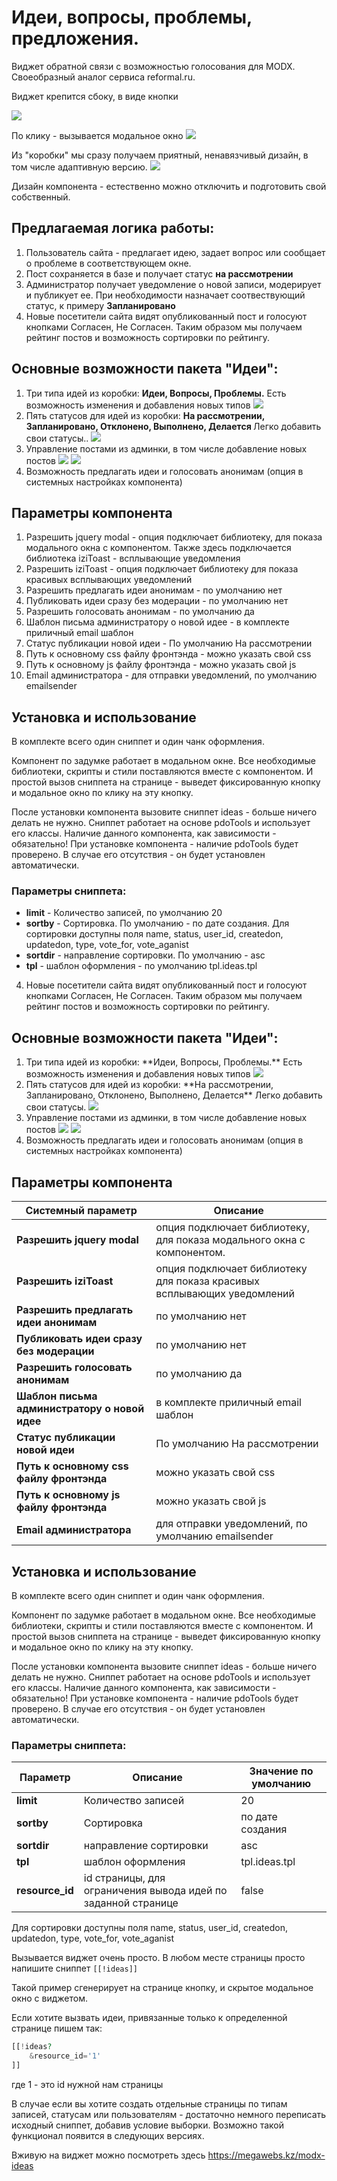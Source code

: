 
# Идеи, вопросы, проблемы, предложения.

Виджет обратной связи с возможностью голосования для MODX.  Своеобразный аналог сервиса reformal.ru.

Виджет крепится сбоку, в виде кнопки

<img src="https://file.modx.pro/files/4/d/e/4dedc3fa3987b965cc643d673774c4c6s.jpg">

По клику - вызывается модальное окно
<img src="https://file.modx.pro/files/f/7/7/f775750f2e2cef567e9fc55ab842396ds.jpg">

Из "коробки" мы сразу получаем приятный, ненавязчивый дизайн, в том числе адаптивную версию.
<img src="https://file.modx.pro/files/a/d/3/ad3e443dc5c0b21189f5102d68218595s.jpg">

Дизайн компонента - естественно можно отключить и подготовить свой собственный.

## Предлагаемая логика работы:

1. Пользователь сайта - предлагает идею, задает вопрос или сообщает о проблеме в соответствующем окне.
2. Пост сохраняется в базе и получает статус **на рассмотрении**
3. Администратор получает уведомление о новой записи, модерирует и публикует ее. При необходимости назначает соотвествующий статус, к примеру **Запланировано**
4. Новые посетители сайта видят опубликованный пост и голосуют кнопками Согласен, Не Согласен. Таким образом мы получаем рейтинг постов и возможность сортировки по рейтингу.

## Основные возможности пакета "Идеи":

<ol>
    <li>Три типа идей из коробки: <strong>Идеи, Вопросы, Проблемы.</strong>  Есть возможность изменения и добавления новых типов
    <img src="https://file.modx.pro/files/c/5/d/c5d3db20324b55f2f9390317d0b3ebce.png">
</li>
<li>Пять статусов для идей из коробки:  <strong>На рассмотрении, Запланировано, Отклонено, Выполнено, Делается </strong> Легко добавить свои статусы..
<img src="https://file.modx.pro/files/d/c/1/dc171f7cf9ec3746b875de785080461f.png"></li>
<li>Управление постами из админки, в том числе  добавление новых постов
<img src="https://file.modx.pro/files/f/3/d/f3de6a641d93b19fea4c964ddc3e3483.png">
<img src="https://file.modx.pro/files/a/0/4/a046804374888b63cf877fb5aaaeb5a5.png">
</li>
<li>Возможность предлагать идеи и голосовать анонимам (опция в системных настройках компонента)</li>
</ol>

## Параметры компонента

<ol>
    <li>Разрешить jquery modal - опция подключает библиотеку, для показа модального окна с компонентом. Также здесь подключается библиотека iziToast - всплывающие уведомления</li>
<li>Разрешить iziToast - опция подключает библиотеку для показа красивых всплывающих уведомлений</li>
<li>Разрешить предлагать идеи анонимам - по умолчанию нет</li>
<li>Публиковать идеи сразу без модерации - по умолчанию нет</li>
<li>Разрешить голосовать анонимам - по умолчанию да</li>
<li>Шаблон письма администратору о новой идее - в комплекте приличный email шаблон</li>
<li>Статус публикации новой идеи - По умолчанию На рассмотрении</li>
<li>Путь к основному css файлу фронтэнда - можно указать свой css</li>
<li>Путь к основному js файлу фронтэнда - можно указать свой js</li>
<li>Email администратора -  для отправки уведомлений, по умолчанию emailsender </li>
</ol>

## Установка и использование

В комплекте всего один сниппет и один чанк оформления.

Компонент по задумке работает в модальном окне.  Все необходимые библиотеки, скрипты и стили поставляются вместе с компонентом. И простой вызов сниппета на странице - выведет фиксированную кнопку и модальное окно по клику на эту кнопку.

После установки компонента вызовите сниппет ideas - больше ничего делать не нужно.
Сниппет работает на основе pdoTools и использует его классы.  Наличие данного компонента, как зависимости - обязательно! При установке компонента - наличие pdoTools будет проверено. В случае его отсутствия - он будет установлен автоматически.

### Параметры сниппета:

<ul>
    <li><strong>limit</strong> - Количество записей, по умолчанию 20</li>
<li><strong>sortby</strong> - Сортировка. По умолчанию - по дате создания. Для сортировки доступны поля name, status, user_id, createdon, updatedon, type, vote_for, vote_aganist</li>
<li><strong>sortdir</strong> - направление сортировки. По умолчанию - asc</li>
<li><strong>tpl</strong> - шаблон оформления - по умолчанию tpl.ideas.tpl</li>
</ul>

4. Новые посетители сайта видят опубликованный пост и голосуют кнопками Согласен, Не Согласен. Таким образом мы получаем рейтинг постов и возможность сортировки по рейтингу.

## Основные возможности пакета "Идеи":

<ol>
<li>Три типа идей из коробки: **Идеи, Вопросы, Проблемы.**  Есть возможность изменения и добавления новых типов
<img src="https://file.modx.pro/files/c/5/d/c5d3db20324b55f2f9390317d0b3ebce.png">
</li>
<li>Пять статусов для идей из коробки:  **На рассмотрении, Запланировано, Отклонено, Выполнено, Делается**
Легко добавить свои статусы.
<img src="https://file.modx.pro/files/d/c/1/dc171f7cf9ec3746b875de785080461f.png">
</li>
<li>Управление постами из админки, в том числе  добавление новых постов
<img src="https://file.modx.pro/files/f/3/d/f3de6a641d93b19fea4c964ddc3e3483.png">
<img src="https://file.modx.pro/files/a/0/4/a046804374888b63cf877fb5aaaeb5a5.png">
</li>
<li>Возможность предлагать идеи и голосовать анонимам (опция в системных настройках компонента)</li>
</ol>

## Параметры компонента

| Системный параметр                            | Описание                                                                |
| --------------------------------------------- | ----------------------------------------------------------------------- |
| **Разрешить jquery modal**                    | опция подключает библиотеку, для показа модального окна с компонентом.  |
| **Разрешить iziToast**                        | опция подключает библиотеку для показа красивых всплывающих уведомлений |
| **Разрешить предлагать идеи анонимам**        | по умолчанию нет                                                        |
| **Публиковать идеи сразу без модерации**      | по умолчанию нет                                                        |
| **Разрешить голосовать анонимам**             | по умолчанию да                                                         |
| **Шаблон письма администратору о новой идее** | в комплекте приличный email шаблон                                      |
| **Статус публикации новой идеи**              | По умолчанию На рассмотрении                                            |
| **Путь к основному css файлу фронтэнда**      | можно указать свой css                                                  |
| **Путь к основному js файлу фронтэнда**       | можно указать свой js                                                   |
| **Email администратора**                      | для отправки уведомлений, по умолчанию emailsender                      |

## Установка и использование

В комплекте всего один сниппет и один чанк оформления.

Компонент по задумке работает в модальном окне.  Все необходимые библиотеки, скрипты и стили поставляются вместе с компонентом. И простой вызов сниппета на странице - выведет фиксированную кнопку и модальное окно по клику на эту кнопку.

После установки компонента вызовите сниппет ideas - больше ничего делать не нужно.
Сниппет работает на основе pdoTools и использует его классы.  Наличие данного компонента, как зависимости - обязательно! При установке компонента - наличие pdoTools будет проверено. В случае его отсутствия - он будет установлен автоматически.

### Параметры сниппета:

| Параметр        | Описание                                                      | Значение по умолчанию |
| --------------- | ------------------------------------------------------------- | --------------------- |
| **limit**       | Количество записей                                            | 20                    |
| **sortby**      | Сортировка                                                    | по дате создания      |
| **sortdir**     | направление сортировки                                        | asc                   |
| **tpl**         | шаблон оформления                                             | tpl.ideas.tpl         |
| **resource_id** | id страницы, для ограничения вывода идей по заданной странице | false                 |

Для сортировки доступны поля name, status, user_id, createdon, updatedon, type, vote_for, vote_aganist

Вызывается виджет очень просто. 
В любом месте страницы просто напишите сниппет `[[!ideas]]`

Такой пример сгенерирует на странице кнопку, и скрытое модальное окно с виджетом.

Если хотите вызвать идеи, привязанные только к определенной странице пишем так:

``` php
[[!ideas?
    &resource_id='1'
]]
```
где 1 - это id нужной нам страницы

В случае если вы хотите создать отдельные страницы по типам записей, статусам или пользователям - достаточно немного переписать исходный сниппет, добавив условие выборки.  Возможно такой функционал появится в следующих версиях.

Вживую на виджет можно посмотреть здесь https://megawebs.kz/modx-ideas
